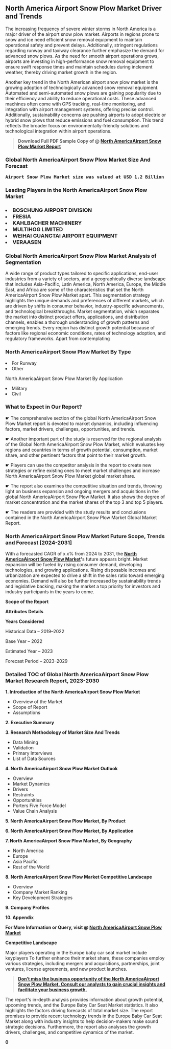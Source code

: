<p> <h2>North America Airport Snow Plow Market Driver and Trends</h2><p>The increasing frequency of severe winter storms in North America is a major driver of the airport snow plow market. Airports in regions prone to snow and ice need efficient snow removal equipment to maintain operational safety and prevent delays. Additionally, stringent regulations regarding runway and taxiway clearance further emphasize the demand for advanced snow plows. As the need for smooth airport operations grows, airports are investing in high-performance snow removal equipment to ensure swift response times and maintain schedules during inclement weather, thereby driving market growth in the region.</p><p>Another key trend in the North American airport snow plow market is the growing adoption of technologically advanced snow removal equipment. Automated and semi-automated snow plows are gaining popularity due to their efficiency and ability to reduce operational costs. These advanced machines often come with GPS tracking, real-time monitoring, and integration with airport management systems, offering precise control. Additionally, sustainability concerns are pushing airports to adopt electric or hybrid snow plows that reduce emissions and fuel consumption. This trend reflects the broader focus on environmentally-friendly solutions and technological integration within airport operations.</p></p><blockquote id="" class=""><strong>Download Full PDF Sample Copy of @&nbsp;<a href="https://www.verifiedmarketreports.com/download-sample/?rid=791280&utm_source=GitHub-Jan&utm_medium=258" target="_blank">North AmericaAirport Snow Plow Market Report</a>&nbsp;&nbsp;</strong></blockquote><h3 id="" class=""><strong>Global&nbsp;North AmericaAirport Snow Plow Market Size And Forecast</strong></h3><pre class="reader-text-block__code-block"><strong>Airport Snow Plow Market size was valued at USD 1.2 Billion in 2022 and is projected to reach USD 1.8 Billion by 2030, growing at a CAGR of 6.5% from 2024 to 2030.</strong></pre><h3 id="" class="">Leading Players in the&nbsp;North AmericaAirport Snow Plow Market</h3><h3 class=""></Li><Li>BOSCHUNG AIRPORT DIVISION</Li><Li> FRESIA</Li><Li> KAHLBACHER MACHINERY</Li><Li> MULTIHOG LIMITED</Li><Li> WEIHAI GUANGTAI AIRPORT EQUIPMENT</Li><Li> VERAASEN</h3><h3 id="" class="">Global&nbsp;North AmericaAirport Snow Plow Market Analysis of Segmentation</h3><p id="" class="">A wide range of product types tailored to specific applications, end-user industries from a variety of sectors, and a geographically diverse landscape that includes Asia-Pacific, Latin America, North America, Europe, the Middle East, and Africa are some of the characteristics that set the North AmericaAirport Snow Plow Market apart. This segmentation strategy highlights the unique demands and preferences of different markets, which are driven by shifts in consumer behavior, industry-specific advancements, and technological breakthroughs. Market segmentation, which separates the market into distinct product offers, applications, and distribution channels, enables a thorough understanding of growth patterns and emerging trends. Every region has distinct growth potential because of factors like regional economic conditions, rates of technology adoption, and regulatory frameworks. Apart from contemplating</p><h3 id="" class="">North AmericaAirport Snow Plow Market&nbsp;By Type</h3><p></Li><Li>For Runway</Li><Li> Other</p><div class="" data-test-id=""><p>North AmericaAirport Snow Plow Market&nbsp;By Application</p></div><p class=""></Li><Li>Military</Li><Li> Civil</p><div class="" data-test-id=""><h3><span class="">What to Expect in Our Report?</span></h3></div><div class="" data-test-id=""><p><span class="">☛ The comprehensive section of the global North AmericaAirport Snow Plow Market report is devoted to market dynamics, including influencing factors, market drivers, challenges, opportunities, and trends.</span></p></div><div class="" data-test-id=""><p><span class="">☛ Another important part of the study is reserved for the regional analysis of the Global North AmericaAirport Snow Plow Market, which evaluates key regions and countries in terms of growth potential, consumption, market share, and other pertinent factors that point to their market growth.</span></p></div><div class="" data-test-id=""><p><span class="">☛ Players can use the competitor analysis in the report to create new strategies or refine existing ones to meet market challenges and increase North AmericaAirport Snow Plow Market global market share.</span></p></div><div class="" data-test-id=""><p><span class="">☛ The report also examines the competitive situation and trends, throwing light on business expansion and ongoing mergers and acquisitions in the global North AmericaAirport Snow Plow Market. It also shows the degree of market concentration and the market shares of the top 3 and top 5 players.</span></p></div><div class="" data-test-id=""><p><span class="">☛ The readers are provided with the study results and conclusions contained in the North AmericaAirport Snow Plow Market Global Market Report.</span></p></div><div class="" data-test-id=""><h3><span class="">North AmericaAirport Snow Plow Market Future Scope, Trends and Forecast [2024-2031]</span></h3></div><div class="" data-test-id=""><p><span class="">With a forecasted CAGR of x.x% from 2024 to 2031, the <strong><a href="https://www.verifiedmarketreports.com/download-sample/?rid=791280&utm_source=GitHub-Jan&utm_medium=258" target="_blank">North AmericaAirport Snow Plow Market</a>'</strong>s future appears bright. Market expansion will be fueled by rising consumer demand, developing technologies, and growing applications. Rising disposable incomes and urbanization are expected to drive a shift in the sales ratio toward emerging economies. Demand will also be further increased by sustainability trends and legislative backing, making the market a top priority for investors and industry participants in the years to come.</span></p><p id="ember66" class="ember-view reader-text-block__paragraph"><strong>Scope of the Report</strong></p><p id="ember67" class="ember-view reader-text-block__paragraph"><strong>Attributes Details</strong></p><p id="ember68" class="ember-view reader-text-block__paragraph"><strong>Years Considered</strong></p><p id="ember69" class="ember-view reader-text-block__paragraph">Historical Data &ndash; 2019&ndash;2022</p><p id="ember70" class="ember-view reader-text-block__paragraph">Base Year &ndash; 2022</p><p id="ember71" class="ember-view reader-text-block__paragraph">Estimated Year &ndash; 2023</p><p id="ember72" class="ember-view reader-text-block__paragraph">Forecast Period &ndash; 2023&ndash;2029</p></div><h3 id="" class="">Detailed TOC of Global North AmericaAirport Snow Plow Market Research Report, 2023-2030</h3><p id="" class=""><strong>1. Introduction of the North AmericaAirport Snow Plow Market</strong></p><ul><li>Overview of the Market</li><li>Scope of Report</li><li>Assumptions</li></ul><p id="" class=""><strong>2. Executive Summary</strong></p><p id="" class=""><strong>3. Research Methodology of Market Size And Trends</strong></p><ul><li>Data Mining</li><li>Validation</li><li>Primary Interviews</li><li>List of Data Sources</li></ul><p id="" class=""><strong>4. North AmericaAirport Snow Plow Market Outlook</strong></p><ul><li>Overview</li><li>Market Dynamics</li><li>Drivers</li><li>Restraints</li><li>Opportunities</li><li>Porters Five Force Model</li><li>Value Chain Analysis</li></ul><p id="" class=""><strong>5. North AmericaAirport Snow Plow Market, By Product</strong></p><p id="" class=""><strong>6. North AmericaAirport Snow Plow Market, By Application</strong></p><p id="" class=""><strong>7. North AmericaAirport Snow Plow Market, By Geography</strong></p><ul><li>North America</li><li>Europe</li><li>Asia Pacific</li><li>Rest of the World</li></ul><p id="" class=""><strong>8. North AmericaAirport Snow Plow Market Competitive Landscape</strong></p><ul><li>Overview</li><li>Company Market Ranking</li><li>Key Development Strategies</li></ul><p id="" class=""><strong>9. Company Profiles</strong></p><p id="" class=""><strong>10. Appendix</strong></p><p><strong>For More Information or Query, visit&nbsp;@ <a href="https://www.verifiedmarketreports.com/product/airport-snow-plow-market/" target="_blank">North AmericaAirport Snow Plow Market</a></strong></p><p id="ember61" class="ember-view reader-text-block__paragraph"><strong>Competitive Landscape</strong></p><p id="ember62" class="ember-view reader-text-block__paragraph">Major players operating in the Europe baby car seat market include keyplayers To further enhance their market share, these companies employ various strategies, including mergers and acquisitions, partnerships, joint ventures, license agreements, and new product launches.</p><blockquote id="ember63" class="ember-view reader-text-block__blockquote"><strong><a href="https://www.verifiedmarketreports.com/download-sample/?rid=791280&utm_source=GitHub-Jan&utm_medium=258" target="_blank">Don&rsquo;t miss the business opportunity of the North AmericaAirport Snow Plow Market. Consult our analysts to gain crucial insights and facilitate your business growth.</a></strong></blockquote><p id="ember64" class="ember-view reader-text-block__paragraph">The report's in-depth analysis provides information about growth potential, upcoming trends, and the Europe Baby Car Seat Market statistics. It also highlights the factors driving forecasts of total market size. The report promises to provide recent technology trends in the Europe Baby Car Seat Market along with industry insights to help decision-makers make sound strategic decisions. Furthermore, the report also analyses the growth drivers, challenges, and competitive dynamics of the market.</p><p class="ember-view reader-text-block__paragraph"><strong>0</strong></p>
